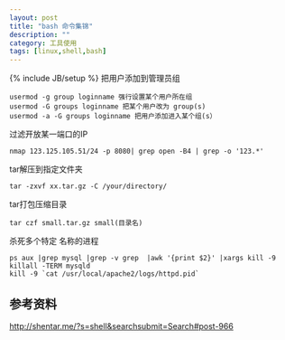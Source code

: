```yaml
---
layout: post
title: "bash 命令集锦"
description: ""
category: 工具使用
tags: [linux,shell,bash]
---
```

{% include JB/setup %}
把用户添加到管理员组

	usermod -g group loginname 强行设置某个用户所在组
	usermod -G groups loginname 把某个用户改为 group(s)
	usermod -a -G groups loginname 把用户添加进入某个组(s）

过滤开放某一端口的IP

	nmap 123.125.105.51/24 -p 8080| grep open -B4 | grep -o '123.*'

tar解压到指定文件夹

	tar -zxvf xx.tar.gz -C /your/directory/

tar打包压缩目录

	tar czf small.tar.gz small(目录名)

杀死多个特定 名称的进程

	ps aux |grep mysql |grep -v grep  |awk '{print $2}' |xargs kill -9
	killall -TERM mysqld
	kill -9 `cat /usr/local/apache2/logs/httpd.pid`


## 参考资料 ##

http://shentar.me/?s=shell&searchsubmit=Search#post-966
